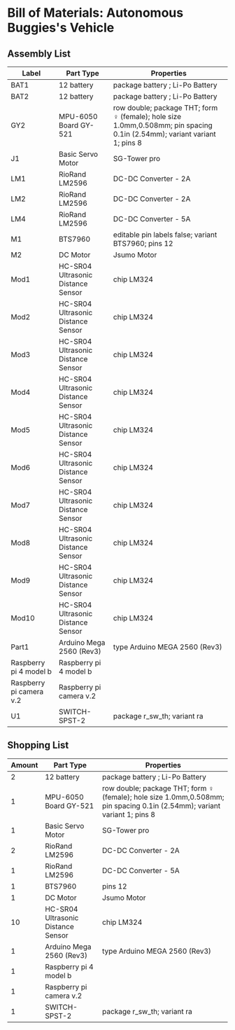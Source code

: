 

<body>
<h1>Bill of Materials: Autonomous Buggies's Vehicle</h1>


<h2>Assembly List</h2>
<table>

  <thead>
   <tr>
    <th>Label</th>
    <th>Part Type</th>
    <th>Properties</th>
    </tr>
  </thead>
  <tbody>
  <tr>
    <td>BAT1</td>
    <td>12 battery</td>
    <td class="props">package battery ; Li-Po Battery</td>
</tr><tr>
    <td>BAT2</td>
    <td>12 battery</td>
    <td class="props">package battery ; Li-Po Battery</td>
</tr><tr>
    <td>GY2</td>
    <td>MPU-6050 Board GY-521</td>
    <td class="props">row double; package THT; form ♀ (female); hole size 1.0mm,0.508mm; pin spacing 0.1in (2.54mm); variant variant 1; pins 8</td>
</tr><tr>
    <td>J1</td>
    <td>Basic Servo Motor</td>
    <td class="props"> SG-Tower pro</td>
</tr><tr>
    <td>LM1</td>
    <td>RioRand LM2596</td>
    <td class="props">DC-DC Converter - 2A</td>
</tr><tr>
    <td>LM2</td>
    <td>RioRand LM2596</td>
    <td class="props">DC-DC Converter - 2A</td>
</tr><tr>
    <td>LM4</td>
    <td>RioRand LM2596</td>
    <td class="props">DC-DC Converter - 5A</td>
</tr><tr>
    <td>M1</td>
    <td>BTS7960</td>
    <td class="props">editable pin labels false; variant BTS7960; pins 12</td>
</tr><tr>
    <td>M2</td>
    <td>DC Motor</td>
    <td class="props">Jsumo Motor</td>
</tr><tr>
    <td>Mod1</td>
    <td>HC-SR04 Ultrasonic Distance Sensor</td>
    <td class="props">chip LM324</td>
</tr><tr>
    <td>Mod2</td>
    <td>HC-SR04 Ultrasonic Distance Sensor</td>
    <td class="props">chip LM324</td>
</tr><tr>
    <td>Mod3</td>
    <td>HC-SR04 Ultrasonic Distance Sensor</td>
    <td class="props">chip LM324</td>
</tr><tr>
    <td>Mod4</td>
    <td>HC-SR04 Ultrasonic Distance Sensor</td>
    <td class="props">chip LM324</td>
</tr><tr>
    <td>Mod5</td>
    <td>HC-SR04 Ultrasonic Distance Sensor</td>
    <td class="props">chip LM324</td>
</tr><tr>
    <td>Mod6</td>
    <td>HC-SR04 Ultrasonic Distance Sensor</td>
    <td class="props">chip LM324</td>
</tr><tr>
    <td>Mod7</td>
    <td>HC-SR04 Ultrasonic Distance Sensor</td>
    <td class="props">chip LM324</td>
</tr><tr>
    <td>Mod8</td>
    <td>HC-SR04 Ultrasonic Distance Sensor</td>
    <td class="props">chip LM324</td>
</tr><tr>
    <td>Mod9</td>
    <td>HC-SR04 Ultrasonic Distance Sensor</td>
    <td class="props">chip LM324</td>
</tr><tr>
    <td>Mod10</td>
    <td>HC-SR04 Ultrasonic Distance Sensor</td>
    <td class="props">chip LM324</td>
</tr><tr>
    <td>Part1</td>
    <td>Arduino Mega 2560 (Rev3)</td>
    <td class="props">type Arduino MEGA 2560 (Rev3)</td>
</tr><tr>
    <td>Raspberry pi 4 model b</td>
    <td>Raspberry pi 4 model b</td>
    <td class="props"></td>
</tr><tr>
    <td>Raspberry pi camera v.2</td>
    <td>Raspberry pi camera v.2</td>
    <td class="props"></td>
</tr><tr>
    <td>U1</td>
    <td>SWITCH-SPST-2</td>
    <td class="props">package r_sw_th; variant ra</td>
</tr>
  </tbody>
</table>
<h2>Shopping List</h2>
<table>
  <thead>
	<tr>
    <th>Amount</th>
    <th>Part Type</th>
    <th>Properties</th>
    </tr>
  </thead>
  <tbody>
<tr>
    <td>2</td>
    <td>12 battery</td>
    <td class="props">package battery ;  Li-Po Battery</td>
</tr><tr>
    <td>1</td>
    <td>MPU-6050 Board GY-521</td>
    <td class="props">row double; package THT; form ♀ (female); hole size 1.0mm,0.508mm; pin spacing 0.1in (2.54mm); variant variant 1; pins 8</td>
</tr><tr>
    <td>1</td>
     <td>Basic Servo Motor</td>
    <td class="props"> SG-Tower pro</td>
</tr><tr>
    <td>2</td>
    <td>RioRand LM2596</td>
    <td class="props">DC-DC Converter - 2A</td>

</tr><tr>
    <td>1</td>
    <td>RioRand LM2596</td>
    <td class="props">DC-DC Converter - 5A</td>
    <tr>
    <td>1</td>
    <td>BTS7960</td>
    <td class="props">pins 12</td>
</tr><tr>
    <td>1</td>
   <td>DC Motor</td>
    <td class="props">Jsumo Motor</td>
</tr><tr>
    <td>10</td>
    <td>HC-SR04 Ultrasonic Distance Sensor</td>
    <td class="props">chip LM324</td>
</tr><tr>
    <td>1</td>
    <td>Arduino Mega 2560 (Rev3)</td>
    <td class="props">type Arduino MEGA 2560 (Rev3)</td>
</tr><tr>
    <td>1</td>
    <td>Raspberry pi 4 model b</td>
    <td class="props"></td>
</tr><tr>
    <td>1</td>
    <td>Raspberry pi camera v.2</td>
    <td class="props"></td>
</tr><tr>
    <td>1</td>
    <td>SWITCH-SPST-2</td>
    <td class="props">package r_sw_th; variant ra</td>
</tr>
  </tbody>
</table>
</body>
</html>
